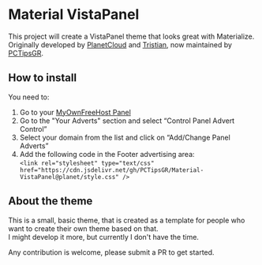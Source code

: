 # Material VistaPanel
This project will create a VistaPanel theme that looks great with Materialize.  
Originally developed by [PlanetCloud](https://github.com/PlanetGamingGG) and [Tristian](https://github.com/OrdinaryJellyfish), now maintained by [PCTipsGR](https://github.com/PCTipsGR).

## How to install
You need to:
1. Go to your [MyOwnFreeHost Panel](https://panel.myownfreehost.net)  
2. Go to the "Your Adverts" section and select “Control Panel Advert Control”  
3. Select your domain from the list and click on “Add/Change Panel Adverts”  
4. Add the following code in the Footer advertising area:  
`<link rel="stylesheet" type="text/css" href="https://cdn.jsdelivr.net/gh/PCTipsGR/Material-VistaPanel@planet/style.css" />
`  

## About the theme
This is a small, basic theme, that is created as a template for people who want to create their own theme based on that.  
I might develop it more, but currently I don't have the time.  

Any contribution is welcome, please submit a PR to get started.
